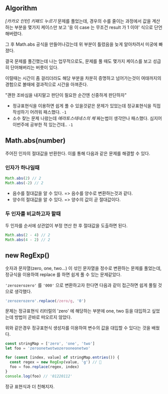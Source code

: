 ## Algorithm

*[카카오 인턴] 키패드 누르기* 문제를 풀었는데, 경우의 수를 줄이는 과정에서
값을 계산하는 부분을 몇가지 케이스만 보고 '응 이 case 는 무조건 result 가 1 이야' 식으로 단언해버렸다.

그 후 Math.abs 공식을 만들어나갔는데 위 부분이 틀렸음을 늦게 알아차려서 미궁에 빠졌다.

결국 문제를 풀긴했는데 나는 업무적으로도, 문제를 풀 때도 몇가지 케이스를 보고 성급히 단어해버리는 버릇이 있다.

이럴때는 시간이 좀 걸리더라도 해당 부분을 차분히 증명하고 넘어가는것이 여태까지의 경험으로 볼때에 결과적으로 시간을 아껴준다.

"괜한 조바심을 내지말고 판단이 필요한 순간엔 신중하게 판단하자" 

* 정규표현식을 이용하면 쉽게 풀 수 있을것같은 문제가 있었는데 정규표현식을 직접 작성하기 어려워 패스했다. `-1`
* 소수 찾는 문제 나왔는데 *에라토스테네스의 체* 짜는법이 생각안나 패스했다. 심지어 이번주에 공부한 적 있는건데.. `-1`

## Math.abs(number)

주어진 인자의 절대값을 반환한다. 이를 통해 다음과 같은 문제를 해결할 수 있다.

### 인자가 하나일때

```js
Math.abs(2) // 2
Math.abs(-2) // 2
```
 
* 음수를 절대값을 알 수 있다. => 음수를 양수로 변환하는것과 같다.
* 양수의 절대값을 알 수 있다. => 양수의 값이 곧 절대값이다.

### 두 인자를 비교하고자 할때

두 인자를 순서에 상관없이 부정 연산 한 후 절대값을 도출하면 된다. 

```js
Math.abs(2 - 4) // 2
Math.abs(4 - 2) // 2
```

## new RegExp()

숫자과 문자열(zero, one, two...) 이 섞인 문자열을 정수로 변환하는 문제를 풀었는데,
정규식을 이용하여 replace 를 하면 쉽게 풀 수 있는 문제같았다.

`'zerozerozero'` 를 `'000'` 으로 변환하고자 한다면 다음과 같이 접근하면 쉽게 풀릴 것으로 생각했다.

```js
'zerozerozero'.replace(/zero/g, '0')
```

문제는 정규표현식 리터럴의 'zero' 에 해당하는 부분에 one, two 등을 대입하고 싶었는데 방법이 곧바로 떠오르지 않았다.

위와 같은경우 정규표현식 생성자를 이용하여 변수의 값을 대입할 수 있다는 것을 배웠다.

```js
const stringMap = ['zero', 'one', 'two']
let foo = 'zeroonetwotwozerooneonetwo'

for (const [index, value] of stringMap.entries()) {
  const regex = new RegExp(value, 'g') // 📌
  foo = foo.replace(regex, index)
}
console.log(foo) // '01220112'
```

정규 표현식과 더 친해지자.